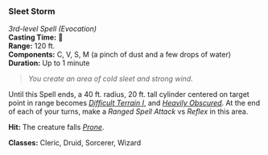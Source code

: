 ### Sleet Storm  
*3rd-level Spell (Evocation)*  
**Casting Time:** 🔷  
**Range:** 120 ft.  
**Components:** C, V, S, M (a pinch of dust and a few drops of water)  
**Duration:** Up to 1 minute  

> *You create an area of cold sleet and strong wind.*

Until this Spell ends, a 40 ft. radius, 20 ft. tall cylinder centered on target point in range becomes *[Difficult Terrain I][DT]*, and *[Heavily Obscured][HO]*. At the end of each of your turns, make a *Ranged Spell Attack* vs *Reflex* in this area.

**Hit:** The creature falls *[Prone]*.

**Classes:** Cleric, Druid, Sorcerer, Wizard

[DT]: ../../Rules/Encounters/Difficult%20Terrain.md
[HO]: ../../Rules/Encounters/Cover%20&%20Obscurement.md
[Prone]: ../../Rules/Conditions/Prone.md
